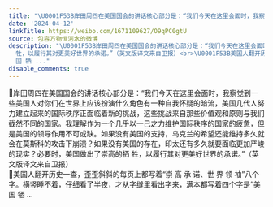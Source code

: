 ```yaml
---
title: "\U0001F53B岸田周四在美国国会的讲话核心部分是：“我们今天在这里会面时，我察觉到一些美国人对你们在世界上应该扮演什么角色有一种自我怀疑的暗流，美国几代人努力建..."
date: '2024-04-12'
linkTitle: https://weibo.com/1671109627/O9qPC0gtU
source: 包容万物恒河水的微博
description: "\U0001F53B岸田周四在美国国会的讲话核心部分是：“我们今天在这里会面时，我察觉到一些美国人对你们在世界上应该扮演什么角色有一种自我怀疑的暗流，美国几代人努力建立起来的国际秩序正面临着新的挑战，这些挑战来自那些价值观和原则与我们截然不同的国家。我理解作为一个几乎以一己之力维护国际秩序的国家的疲惫，但是美国的领导作用不可或缺。如果没有美国的支持，乌克兰的希望还能维持多久就会在莫斯科的攻击下崩溃？如果没有美国的存在，印太还有多久就要面临更加严峻的现实？必要时，美国做出了崇高的牺
  牲，以履行其对更美好世界的承诺。”（英文版译文来自卫报）<br>\U0001F53B美国人翻开历史一查，歪歪斜斜的每页上都写着“崇 高 承 诺、世 界 领 袖”八个字。横竖睡不着，仔细看了半夜，才从字缝里看出字来，满本都写着四个字是“美
  国 牺 ..."
disable_comments: true
---
```

🔻岸田周四在美国国会的讲话核心部分是：“我们今天在这里会面时，我察觉到一些美国人对你们在世界上应该扮演什么角色有一种自我怀疑的暗流，美国几代人努力建立起来的国际秩序正面临着新的挑战，这些挑战来自那些价值观和原则与我们截然不同的国家。我理解作为一个几乎以一己之力维护国际秩序的国家的疲惫，但是美国的领导作用不可或缺。如果没有美国的支持，乌克兰的希望还能维持多久就会在莫斯科的攻击下崩溃？如果没有美国的存在，印太还有多久就要面临更加严峻的现实？必要时，美国做出了崇高的牺 牲，以履行其对更美好世界的承诺。”（英文版译文来自卫报）<br>🔻美国人翻开历史一查，歪歪斜斜的每页上都写着“崇 高 承 诺、世 界 领 袖”八个字。横竖睡不着，仔细看了半夜，才从字缝里看出字来，满本都写着四个字是“美 国 牺 ...